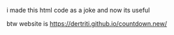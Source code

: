 i made this html code as a joke and now its useful



btw website is https://dertriti.github.io/countdown.new/
